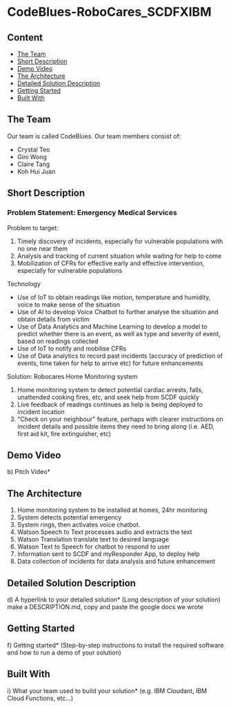 # CodeBlues-RoboCares_SCDFXIBM

## Content
- [The Team](#the-team)
- [Short Description](#short-description)
- [Demo Video](#demo-video)
- [The Architecture](#the-architecture)
- [Detailed Solution Description](#detailed-solution-description)
- [Getting Started](#getting-started)
- [Built With](#built-with)

## The Team
Our team is called CodeBlues.
Our team members consist of:
- Crystal Teo
- Gini Wong 
- Claire Tang
- Koh Hui Juan

## Short Description
### Problem Statement: Emergency Medical Services
Problem to target:
1. Timely discovery of incidents, especially for vulnerable populations with no one near them
2. Analysis and tracking of current situation while waiting for help to come
3. Mobilization of CFRs for effective early and effective intervention, especially for vulnerable populations

Technology
- Use of IoT to obtain readings like motion, temperature and humidity, voice to make sense of the situation
- Use of AI to develop Voice Chatbot to further analyse the situation and obtain details from victim
- Use of Data Analytics and Machine Learning to develop a model to predict whether there is an event, as well as type and severity of event, based on readings collected
- Use of IoT to notify and mobilise CFRs
- Use of Data analytics to record past incidents (accuracy of prediction of events, time taken for help to arrive etc) for future enhancements

Solution: Robocares Home Monitoring system
1. Home monitoring system to detect potential cardiac arrests, falls, unattended cooking fires, etc, and seek help from SCDF quickly
2. Live feedback of readings continues as help is being deployed to incident location
3. "Check on your neighbour" feature, perhaps with clearer instructions on incident details and possible items they need to bring along (i.e. AED, first aid kit, fire extinguisher, etc)

## Demo Video
b) Pitch Video*

## The Architecture
1. Home monitoring system to be installed at homes, 24hr monitoring
2. System detects potential emergency
3. System rings, then activates voice chatbot.
4. Watson Speech to Text processes audio and extracts the text
5. Watson Translation translate text to desired language
6. Watson Text to Speech for chatbot to respond to user
7. Information sent to SCDF and myResponder App, to deploy help
8. Data collection of incidents for data analysis and future enhancement

## Detailed Solution Description
d) A hyperlink to your detailed solution* (Long description of your solution)
make a DESCRIPTION.md, copy and paste the google docs we wrote

## Getting Started
f) Getting started* (Step-by-step instructions to install the required software and how
to run a demo of your solution)

## Built With
i) What your team used to build your solution* (e.g. IBM Cloudant, IBM Cloud Functions, etc…)

